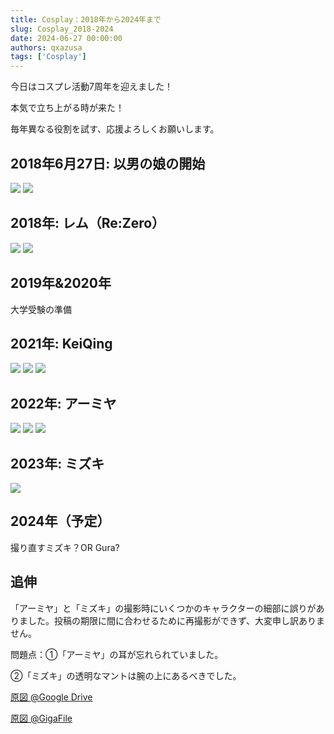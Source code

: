 ```yaml
---
title: Cosplay：2018年から2024年まで
slug: Cosplay_2018-2024
date: 2024-06-27 00:00:00
authors: qxazusa
tags: ['Cosplay']
---
```

今日はコスプレ活動7周年を迎えました！

本気で立ち上がる時が来た！
<!--truncate-->
毎年異なる役割を試す、応援よろしくお願いします。

## 2018年6月27日: 以男の娘の開始
![](https://static.qxazusa.xyz/docusaurus/image/C_2018-2023/20180627_130721_F.jpg?x-image-process=style/webp)
![](https://static.qxazusa.xyz/docusaurus/image/C_2018-2023/20180627_155700_F.jpg?x-image-process=style/webp)

## 2018年: レム（Re:Zero）
![](https://static.qxazusa.xyz/docusaurus/image/C_2018-2023/20180702_181900_REM_EDITED.jpg?x-image-process=style/webp)
![](https://static.qxazusa.xyz/docusaurus/image/C_2018-2023/20180702_183100_REM.jpg?x-image-process=style/webp)

## 2019年&2020年
大学受験の準備

## 2021年: KeiQing
![](https://static.qxazusa.xyz/docusaurus/image/C_2018-2023/20210802_084240_KeiQing.jpg?x-image-process=style/webp)
![](https://static.qxazusa.xyz/docusaurus/image/C_2018-2023/20210802_084246_KeiQing_EDITED.jpg?x-image-process=style/webp)
![](https://static.qxazusa.xyz/docusaurus/image/C_2018-2023/20210802_085232_KeiQing_REEDITED.jpg?x-image-process=style/webp)

## 2022年: アーミヤ
![](https://static.qxazusa.xyz/docusaurus/image/C_2018-2023/20220223_162912_Amiya_REEDITED.jpg?x-image-process=style/webp)
![](https://static.qxazusa.xyz/docusaurus/image/C_2018-2023/20220223_162940_Amiya.jpg?x-image-process=style/webp)
![](https://static.qxazusa.xyz/docusaurus/image/C_2018-2023/20220223_163708_Amiya_EDITED.jpg?x-image-process=style/webp)

## 2023年: ミズキ
![](https://static.qxazusa.xyz/docusaurus/image/C_2018-2023/20230424_153729_Mizuki.jpg?x-image-process=style/webp)

## 2024年（予定）
撮り直すミズキ？OR Gura?

## 追伸
「アーミヤ」と「ミズキ」の撮影時にいくつかのキャラクターの細部に誤りがありました。投稿の期限に間に合わせるために再撮影ができず、大変申し訳ありません。

問題点：①「アーミヤ」の耳が忘れられていました。

②「ミズキ」の透明なマントは腕の上にあるべきでした。

[原図 @Google Drive](https://drive.google.com/drive/folders/1JqVYpC6sxBuaKcsRj1xKC4hgvlO2XYjk?usp=sharing)

[原図 @GigaFile](https://100.gigafile.nu/1004-d1710833b5d534fc5deb3d24d893fe2a6)